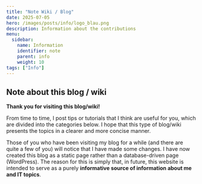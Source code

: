 ```yaml
---
title: "Note Wiki / Blog"
date: 2025-07-05
hero: /images/posts/info/logo_blau.png
description: Information about the contributions
menu:
  sidebar:
    name: Information
    identifier: note
    parent: info
    weight: 10
tags: ["Info"]
---
```


## Note about this blog / wiki

**Thank you for visiting this blog/wiki!**

From time to time, I post tips or tutorials that I think are useful for you, which are divided into the categories below. I hope that this type of blog/wiki presents the topics in a clearer and more concise manner.

Those of you who have been visiting my blog for a while (and there are quite a few of you) will notice that I have made some changes. I have now created this blog as a static page rather than a database-driven page (WordPress). The reason for this is simply that, in future, this website is intended to serve as a purely **informative source of information about me and IT topics**.
